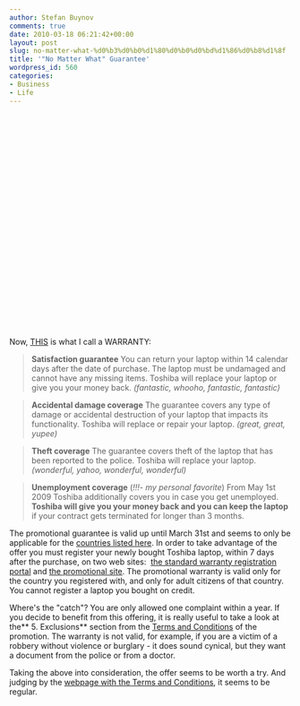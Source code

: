```yaml
---
author: Stefan Buynov
comments: true
date: 2010-03-18 06:21:42+00:00
layout: post
slug: no-matter-what-%d0%b3%d0%b0%d1%80%d0%b0%d0%bd%d1%86%d0%b8%d1%8f
title: '"No Matter What" Guarantee'
wordpress_id: 560
categories:
- Business
- Life
---
```


<object classid="clsid:d27cdb6e-ae6d-11cf-96b8-444553540000" width="640" height="385" codebase="http://download.macromedia.com/pub/shockwave/cabs/flash/swflash.cab#version=6,0,40,0"><param name="allowFullScreen" value="true" /><param name="allowscriptaccess" value="always" /><param name="src" value="http://www.youtube.com/v/5LRnq3ooGDc&amp;hl=en_US&amp;fs=1&amp;" /><param name="allowfullscreen" value="true" /><embed type="application/x-shockwave-flash" width="640" height="385" src="http://www.youtube.com/v/5LRnq3ooGDc&amp;hl=en_US&amp;fs=1&amp;" allowscriptaccess="always" allowfullscreen="true"></embed></object>

Now, [THIS](https://www.nomatterwhatguarantee.com/main_structure.php?page=home) is what I call a WARRANTY:


> **Satisfaction guarantee**
You can return your laptop within 14 calendar days after the date of purchase. The laptop must be undamaged and cannot have any missing items. Toshiba will replace your laptop or give you your money back.
_(fantastic, whooho, fantastic, fantastic)_

> **Accidental damage coverage**
The guarantee covers any type of damage or accidental destruction of your laptop that impacts its functionality. Toshiba will replace or repair your laptop.
_(great, great,  yupee)_

> **Theft coverage**
The guarantee covers theft of the laptop that has been reported to the police. Toshiba will replace your laptop.
_(wonderful, yahoo, wonderful,  wonderful)_

> **Unemployment coverage** (_!!!- my personal favorite_)
From May 1st 2009 Toshiba additionally covers you in case you get unemployed. **Toshiba will give you your money back and you can keep the laptop** if your contract gets terminated for longer than 3 months.


The promotional guarantee is valid up until March 31st and seems to only be applicable for the [countries listed here](http://www.nomatterwhatguarantee.com). In order to take advantage of the offer you must register your newly bought Toshiba laptop, within 7 days after the purchase, on two web sites:  [the standard warranty registration portal](http://www.toshiba-europe.com/registration) and [the promotional site](http://www.nomatterwhatguarantee.com).  The promotional warranty is valid only for the country you registered with, and only for adult citizens of that country. You cannot register a laptop you bought on credit.

Where's the "catch"? You are only allowed one complaint within a year.
If you decide to benefit from this offering, it is really useful to take a look at the** 5. Exclusions** section from the [Terms and Conditions](https://www.nomatterwhatguarantee.com/download/TC_Trust_Toshiba_MA.pdf) of the promotion. The warranty is not valid, for example, if you are a victim of a robbery without violence or burglary - it does sound cynical, but they want a document from the police or from a doctor.

Taking the above into consideration, the offer seems to be worth a try. And judging by the [webpage with the Terms and Conditions](https://www.nomatterwhatguarantee.com/content/tc_show_M.php?reg=0), it seems to be regular.
